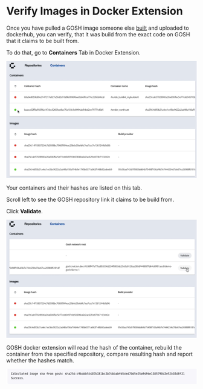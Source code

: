 # Verify Images in Docker Extension

Once you have pulled a GOSH image someone else [built](build-and-sign-images.md) and uploaded to dockerhub, you can verify, that it was build from the exact code on GOSH that it claims to be built from.

To do that, go to **Containers** Tab in Docker Extension.

![](../images/41.png)

Your containers and their hashes are listed on this tab.

Scroll left to see the GOSH repository link it claims to be build from.

Click **Validate**.

![](../images/42.png)

GOSH docker extension will read the hash of the container, rebuild the container from the specified repository, compare resulting hash and report whether the hashes match.

![](../images/44.png)
